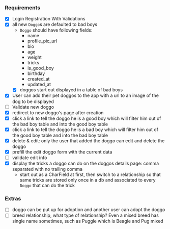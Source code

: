 ### Requirements
- [x] Login Registration With Validations
- [x] all new `Doggo`s are defaulted to bad boys
  - `Doggo` should have following fields:
    - name
    - profile_pic_url
    - bio
    - age
    - weight
    - tricks
    - is_good_boy
    - birthday
    - created_at
    - updated_at
  - [x] doggos start out displayed in a table of bad boys
- [x] User can add their pet doggos to the app with a url to an image of the dog to be displayed
- [ ] Validate new doggo
- [x] redirect to new doggo's page after creation
- [x] click a link to tell the doggo he is a good boy which will filter him out of the bad boy table and into the good boy table
- [x] click a link to tell the doggo he is a bad boy which will filter him out of the good boy table and into the bad boy table
- [x] delete & edit: only the user that added the doggo can edit and delete the doggo
- [x] prefill the edit doggo form with the current data
- [ ] validate edit info
- [x] display the tricks a doggo can do on the doggos details page: comma separated with no trailing comma
  - start out as a CharField at first, then switch to a relationship so that same tricks are stored only once in a db and associated to every `Doggo` that can do the trick

### Extras
- [ ] doggo can be put up for adoption and another user can adopt the doggo
- [ ] breed relationship, what type of relationship? Even a mixed breed has single name sometimes, such as Puggle which is Beagle and Pug mixed